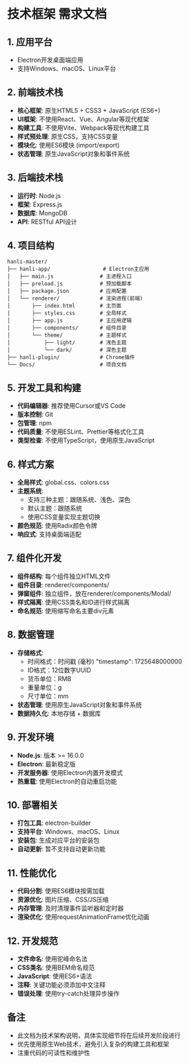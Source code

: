 # 技术框架 需求文档

## 1. 应用平台
- Electron开发桌面端应用
- 支持Windows、macOS、Linux平台

## 2. 前端技术栈
- **核心框架**: 原生HTML5 + CSS3 + JavaScript (ES6+)
- **UI框架**: 不使用React、Vue、Angular等现代框架
- **构建工具**: 不使用Vite、Webpack等现代构建工具
- **样式预处理**: 原生CSS，支持CSS变量
- **模块化**: 使用ES6模块 (import/export)
- **状态管理**: 原生JavaScript对象和事件系统

## 3. 后端技术栈
- **运行时**: Node.js
- **框架**: Express.js
- **数据库**: MongoDB
- **API**: RESTful API设计

## 4. 项目结构
```
hanli-master/
├── hanli-app/                 # Electron主应用
│   ├── main.js               # 主进程入口
│   ├── preload.js            # 预加载脚本
│   ├── package.json          # 应用配置
│   └── renderer/             # 渲染进程(前端)
│       ├── index.html        # 主页面
│       ├── styles.css        # 全局样式
│       ├── app.js            # 主应用逻辑
│       ├── components/       # 组件目录
│       └── theme/            # 主题样式
│           ├── light/        # 浅色主题
│           └── dark/         # 深色主题
├── hanli-plugin/             # Chrome插件
└── Docs/                     # 项目文档
```

## 5. 开发工具和构建
- **代码编辑器**: 推荐使用Cursor或VS Code
- **版本控制**: Git
- **包管理**: npm
- **代码质量**: 不使用ESLint、Prettier等格式化工具
- **类型检查**: 不使用TypeScript，使用原生JavaScript

## 6. 样式方案
- **全局样式**: global.css、colors.css
- **主题系统**: 
  - 支持三种主题：跟随系统、浅色、深色
  - 默认主题：跟随系统
  - 使用CSS变量实现主题切换
- **颜色规范**: 使用Radix颜色令牌
- **响应式**: 支持桌面端适配

## 7. 组件化开发
- **组件结构**: 每个组件独立HTML文件
- **组件目录**: renderer/components/
- **弹窗组件**: 独立组件，放在renderer/components/Modal/
- **样式隔离**: 使用CSS类名和ID进行样式隔离
- **命名规范**: 使用缩写命名主要div元素

## 8. 数据管理
- **存储格式**: 
  - 时间格式：时间戳 (毫秒) "timestamp": 1725648000000
  - ID格式：12位数字UUID
  - 货币单位：RMB
  - 重量单位：g
  - 尺寸单位：mm
- **状态管理**: 使用原生JavaScript对象和事件系统
- **数据持久化**: 本地存储 + 数据库

## 9. 开发环境
- **Node.js**: 版本 >= 16.0.0
- **Electron**: 最新稳定版
- **开发服务器**: 使用Electron内置开发模式
- **热重载**: 使用Electron的自动重启功能

## 10. 部署相关
- **打包工具**: electron-builder
- **支持平台**: Windows、macOS、Linux
- **安装包**: 生成对应平台的安装包
- **自动更新**: 暂不支持自动更新功能

## 11. 性能优化
- **代码分割**: 使用ES6模块按需加载
- **资源优化**: 图片压缩、CSS/JS压缩
- **内存管理**: 及时清理事件监听器和定时器
- **渲染优化**: 使用requestAnimationFrame优化动画

## 12. 开发规范
- **文件命名**: 使用驼峰命名法
- **CSS类名**: 使用BEM命名规范
- **JavaScript**: 使用ES6+语法
- **注释**: 关键功能必须添加中文注释
- **错误处理**: 使用try-catch处理异步操作

## 备注
- 此文档为技术架构说明，具体实现细节将在后续开发阶段进行
- 优先使用原生Web技术，避免引入复杂的构建工具和框架
- 注重代码的可读性和维护性